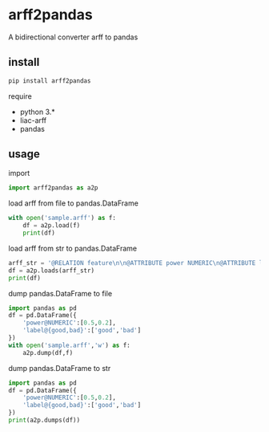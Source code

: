 # arff2pandas
A bidirectional converter arff to pandas

## install
```sh
pip install arff2pandas
```

require
- python 3.*
- liac-arff
- pandas


## usage
import
```py
import arff2pandas as a2p
```

load arff from file to pandas.DataFrame
```py
with open('sample.arff') as f:
    df = a2p.load(f)
    print(df)
```

load arff from str to pandas.DataFrame

```py
arff_str = '@RELATION feature\n\n@ATTRIBUTE power NUMERIC\n@ATTRIBUTE label {good,bad}\n\n@DATA\n0.3,good\n0.5,bad'
df = a2p.loads(arff_str)
print(df)
```

dump pandas.DataFrame to file
```py
import pandas as pd
df = pd.DataFrame({
    'power@NUMERIC':[0.5,0.2],
    'label@{good,bad}':['good','bad']
})
with open('sample.arff','w') as f:
    a2p.dump(df,f)
```

dump pandas.DataFrame to str
```py
import pandas as pd
df = pd.DataFrame({
    'power@NUMERIC':[0.5,0.2],
    'label@{good,bad}':['good','bad']
})
print(a2p.dumps(df))
```

